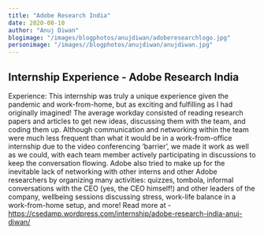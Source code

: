 ```yaml
---
title: "Adobe Research India"
date: 2020-08-10
author: "Anuj Diwan"
blogimage: "/images/blogphotos/anujdiwan/adoberesearchlogo.jpg"
personimage: "/images//blogphotos/anujdiwan/anujdiwan.jpg"
---
```


## Internship Experience - Adobe Research India

Experience: This internship was truly a unique experience given the pandemic and work-from-home, but as exciting and fulfilling as I had originally imagined! The average workday consisted of reading research papers and articles to get new ideas, discussing them with the team, and coding them up. Although communication and networking within the team were much less frequent than what it would be in a work-from-office internship due to the video conferencing ‘barrier’, we made it work as well as we could, with each team member actively participating in discussions to keep the conversation flowing. Adobe also tried to make up for the inevitable lack of networking with other interns and other Adobe researchers by organizing many activities: quizzes, tombola, informal conversations with the CEO (yes, the CEO himself!) and other leaders of the company, wellbeing sessions discussing stress, work-life balance in a work-from-home setup, and more! Read more at - https://csedamp.wordpress.com/internship/adobe-research-india-anuj-diwan/